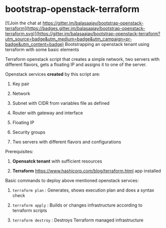 # bootstrap-openstack-terraform

[![Join the chat at https://gitter.im/balasaajay/bootstrap-openstack-terraform](https://badges.gitter.im/balasaajay/bootstrap-openstack-terraform.svg)](https://gitter.im/balasaajay/bootstrap-openstack-terraform?utm_source=badge&utm_medium=badge&utm_campaign=pr-badge&utm_content=badge)
Bootstrapping an openstack tenant using terraform with some basic elements

Terraform openstack script that creates a simple network, two servers with different flavors, gets a floating IP and assigns it to one of the server.

Openstack services **created** by this script are:

1) Key pair

2) Network

3) Subnet with CIDR from variables file as defined

4) Router with gateway and interface

5) Floating IP

6) Security groups

7) Two servers with different flavors and configurations

Prerequisites:

1) **Opensatck tenant** with sufficient resources

2) **Terraform** <https://www.hashicorp.com/blog/terraform.html> app installed

Basic commands to deploy above mentioned openstack servces:

1) ```terraform plan``` :  Generates, shows execution plan and does a syntax check

2) ```terraform apply``` : Builds or changes infrastructure according to terraform scripts

3) ```terraform destroy``` : Destroys Terraform managed infrastructure

